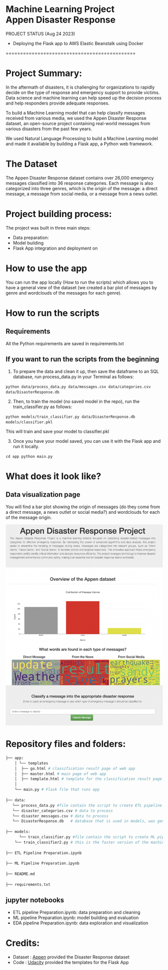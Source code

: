 Machine Learning Project\
Appen Disaster Response
=============================================
PROJECT STATUS (Aug 24 2023)
- Deploying the Flask app to AWS Elastic Beanstalk using Docker

=============================================
# Project Summary: 
In the aftermath of disasters, it is challenging for organizations to rapidly decide on the type of response and emergency support to provide victims. Data science and machine learning can help speed up the decision process and help responders provide adequate responses. 

To build a Machine Learning model that can help classify messages received from various media, we used the Appen Disaster Response dataset, an open-source project containing real-world messages from various disasters from the past few years.

We used Natural Language Processing to build a Machine Learning model and made it available by building a Flask app, a Python web framework.

# The Dataset

The Appen Disaster Response dataset contains over 26,000 emergency messages classified into 36 response categories. Each message is also categorized into three genres, which is the origin of the message: a direct message, a message from social media, or a message from a news outlet.

# Project building process:

The project was built in three main steps:
- Data preparation: 
- Model building
- Flask App integration and deployment on 


# How to use the app
You can run the app locally (How to run the scripts) which allows you to have a general view of the dataset (we created a bar plot of messages by genre and wordclouds of the messages for each genre).


# How to run the scripts 
## Requirements
All the Python requirements are saved in requirements.txt

## If you want to run the scripts from the beginning
1. To prepare the data and clean it up, then save the dataframe to an SQL database, run process_data.py in your Terminal as follows:
   
`python data/process_data.py data/messages.csv data/categories.csv data/DisasterResponse.db`

2. Then, to train the model (no saved model in the repo), run the train_classifier.py as follows:

`python models/train_classifier.py data/DisasterResponse.db models/classifier.pkl`

This will train and save your model to classifier.pkl

3. Once you have your model saved, you can use it with the Flask app and run it locally.

`cd app
python main.py`


# What does it look like?
## Data visualization page
You will find a bar plot showing the origin of messages (do they come from a direct message, a news outlet or social media?) and wordclouds for each of the message origin.

![](https://github.com/thecochenille/ML_AppenDisaster/blob/498729efe0d690ce2d08508d723f3086ba7ae846/ScreenShot1.png)

# Repository files and folders:
```bash
├── app:
    │ └── templates
    │  ├── go.html # classification result page of web app
    │  ├── master.html # main page of web app
    │  ├── template.html # template for the classification result page
    │  
    └── main.py # Flask file that runs app

├── data:
   └── process_data.py #file contain the script to create ETL pipeline 
   └── disaster_categories.csv # data to process
   └── disaster_messages.csv # data to process 
   └── DisasterResponse.db   # database that is used in models, was generated by process_data.py

├── models:
      └── train_classifier.py #file contain the script to create ML pipeline and train the train dataset. The script uses GridSearchCV to try different parameters of Random Forest so it takes a while to run. If you want to just run the model with defaults parameters, use train_classifier2.py 
	└── train_classifier2.py # this is the faster version of the machine learning pipeline, with defaults parameters, it will generate a classifier.pkl file to use in the app.

├── ETL Pipeline Preparation.ipynb

├── ML Pipeline Preparation.ipynb

├── README.md

├── requirements.txt

```



## jupyter notebooks
- ETL pipeline Preparation.ipynb: data preparation and cleaning
- ML pipeline Preparation.ipynb: model building and evaluation
- EDA pipeline Preparation.ipynb: data exploration and visualization




# Credits: 
- Dataset : [Appen](https://appen.com/) provided the Disaster Response dataset
- Code : [Udacity](www.udacity.com) provided the templates for the Flask App


